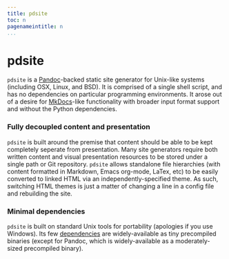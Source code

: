 ```yaml
---
title: pdsite
toc: n
pagenameintitle: n
...
```


# pdsite

`pdsite` is a [Pandoc](http://pandoc.org/)-backed static site generator for Unix-like systems (including OSX, Linux, and BSD).
It is comprised of a single shell script, and has no dependencies on particular programming environments.
It arose out of a desire for [MkDocs](http://www.mkdocs.org/)-like functionality
with broader input format support and without the Python dependencies.

### Fully decoupled content and presentation

`pdsite` is built around the premise that content should be able to be kept completely seperate from presentation.
Many site generators require both written content and visual presentation resources to be stored under a single path or Git repository.
`pdsite` allows standalone file hierarchies
(with content formatted in Markdown, Emacs org-mode, LaTex, etc)
to be easily converted to linked HTML via an independently-specified theme.
As such, switching HTML themes is just a matter of changing a line in a config file and rebuilding the site.

### Minimal dependencies

`pdsite` is built on standard Unix tools for portability (apologies if you use Windows).
Its few [dependencies](installing#dependencies) are widely-available as tiny precompiled binaries
(except for Pandoc, which is widely-available as a moderately-sized precompiled binary).
